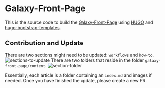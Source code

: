 # Galaxy-Front-Page

This is the source code to build the [Galaxy-Front-Page](https://github.com/quadram-institute-bioscience/galaxy-front-page-html) using [HUGO](https://gohugo.io/) and [hugo-bootstrap-templates](galaxy-front-page/README.original.md).

## Contribution and Update

There are two sections might need to be updated: `workflows` and `how-to`. 
![sections-to-update](galaxy-front-page/images/sections-to-update.png)
There are two folders that reside in the folder `galaxy-front-page/content`.
![section-folder](galaxy-front-page/images/section-folder.png)

Essentially, each article is a folder containing an `index.md` and images if needed. Once you have finished the update, please create a new PR.
